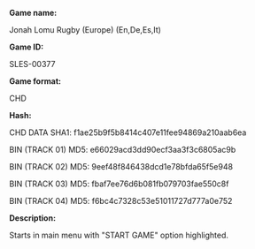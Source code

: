 ﻿**Game name:**

Jonah Lomu Rugby (Europe) (En,De,Es,It)

**Game ID:**

SLES-00377

**Game format:**

CHD

**Hash:**

CHD DATA SHA1: f1ae25b9f5b8414c407e11fee94869a210aab6ea

BIN (TRACK 01) MD5: e66029acd3dd90ecf3aa3f3c6805ac9b

BIN (TRACK 02) MD5: 9eef48f846438dcd1e78bfda65f5e948

BIN (TRACK 03) MD5: fbaf7ee76d6b081fb079703fae550c8f

BIN (TRACK 04) MD5: f6bc4c7328c53e51011727d777a0e752

**Description:**

Starts in main menu with "START GAME" option highlighted.
